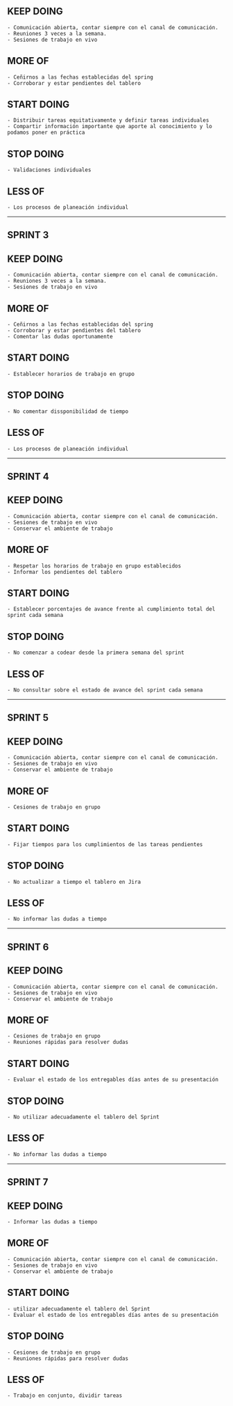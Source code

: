 ## KEEP DOING
    - Comunicación abierta, contar siempre con el canal de comunicación.
    - Reuniones 3 veces a la semana.
    - Sesiones de trabajo en vivo

## MORE OF
    - Ceñirnos a las fechas establecidas del spring
    - Corroborar y estar pendientes del tablero

## START DOING
    - Distribuir tareas equitativamente y definir tareas individuales
    - Compartir información importante que aporte al conocimiento y lo podamos poner en práctica

## STOP DOING
    - Validaciones individuales

## LESS OF
    - Los procesos de planeación individual

------------------------------------------------------------------------
## SPRINT 3

## KEEP DOING
    - Comunicación abierta, contar siempre con el canal de comunicación.
    - Reuniones 3 veces a la semana.
    - Sesiones de trabajo en vivo

## MORE OF
    - Ceñirnos a las fechas establecidas del spring
    - Corroborar y estar pendientes del tablero
    - Comentar las dudas oportunamente

## START DOING
    - Establecer horarios de trabajo en grupo

## STOP DOING
    - No comentar dissponibilidad de tiempo

## LESS OF
    - Los procesos de planeación individual

------------------------------------------------------------------------
## SPRINT 4

## KEEP DOING
    - Comunicación abierta, contar siempre con el canal de comunicación.
    - Sesiones de trabajo en vivo
    - Conservar el ambiente de trabajo

## MORE OF
    - Respetar los horarios de trabajo en grupo establecidos
    - Informar los pendientes del tablero

## START DOING
    - Establecer porcentajes de avance frente al cumplimiento total del sprint cada semana

## STOP DOING
    - No comenzar a codear desde la primera semana del sprint

## LESS OF
    - No consultar sobre el estado de avance del sprint cada semana

------------------------------------------------------------------------
## SPRINT 5

## KEEP DOING
    - Comunicación abierta, contar siempre con el canal de comunicación.
    - Sesiones de trabajo en vivo
    - Conservar el ambiente de trabajo

## MORE OF
    - Cesiones de trabajo en grupo

## START DOING
    - Fijar tiempos para los cumplimientos de las tareas pendientes

## STOP DOING
    - No actualizar a tiempo el tablero en Jira

## LESS OF
    - No informar las dudas a tiempo

------------------------------------------------------------------------
## SPRINT 6

## KEEP DOING
    - Comunicación abierta, contar siempre con el canal de comunicación.
    - Sesiones de trabajo en vivo
    - Conservar el ambiente de trabajo

## MORE OF
    - Cesiones de trabajo en grupo
    - Reuniones rápidas para resolver dudas

## START DOING
    - Evaluar el estado de los entregables días antes de su presentación

## STOP DOING
    - No utilizar adecuadamente el tablero del Sprint

## LESS OF
    - No informar las dudas a tiempo

------------------------------------------------------------------------
## SPRINT 7

## KEEP DOING
    - Informar las dudas a tiempo
## MORE OF
    - Comunicación abierta, contar siempre con el canal de comunicación.
    - Sesiones de trabajo en vivo
    - Conservar el ambiente de trabajo
## START DOING
    - utilizar adecuadamente el tablero del Sprint
    - Evaluar el estado de los entregables días antes de su presentación

## STOP DOING
    - Cesiones de trabajo en grupo
    - Reuniones rápidas para resolver dudas 
## LESS OF
    - Trabajo en conjunto, dividir tareas
